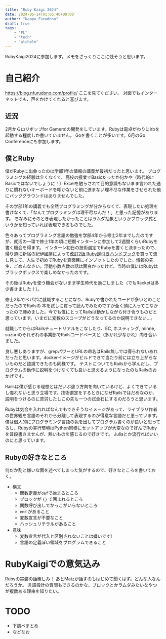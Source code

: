 ```yaml
---
title: "Ruby Kaigi 2024"
date: 2024-05-14T01:05:46+09:00
author: "Naoya Furudono"
draft: true
tags:
    - "PL"
    - "tech"
    - "alchole"
---
```


RubyKaigi2024に参加します。メモをざっくりここに残そうと思います。

# 自己紹介

<https://blog.nfurudono.com/profile/> ここを見てください。
対面でもインターネットでも、声をかけてくれると喜びます。

## 近況

2月からロリポップfor Gamers!の開発をしています。Rubyは電卓がわりにirbを起動する程度しか書いていません。
Goを書くことが多いです。6月のGo Conferenceにも参加します。

## 僕とRuby

僕がRubyに出会ったのは学部1年の情報の講義が最初だったと思います。
プログラミングの経験は全くなくて、高校の授業でBasicだったか何かや（時代的にBasicではないでしょうに！）Excelを触らされて目的意識もないまま言われた通りに慣れないキーボードを叩かないと前に進まない理不尽な作業をさせられた他にバックグラウンドはありませんでした。

その学部1年の講義でも全然プログラミングが分からなくて、表現したい処理を書けなくて、「なんてプログラミングは理不尽なんだ！」と思った記憶があります。
ちなみにそのとき表現したかったことはラムダ抽象というかブロック式というかを知っていれば表現できるものでした。

色々あってプログラミング言語の勉強を学部4年から修士2年までしたのですが、就活の一環で修士1年の頃に短期インターンに参加して2週間くらいRubyを書く機会を得ます。
インターン初日の技術選定でRubyを書くと決まったので、帰り道に新宿の紀伊國屋によって[改訂2版 Ruby逆引きハンドブック](https://www.amazon.co.jp/%E6%94%B9%E8%A8%822%E7%89%88-Ruby%E9%80%86%E5%BC%95%E3%81%8D%E3%83%8F%E3%83%B3%E3%83%89%E3%83%96%E3%83%83%E3%82%AF-%E5%8D%9C%E9%83%A8-%E6%98%8C%E5%B9%B3/dp/4863542445)を買って流し見して、人生で初めてRubyを真面目にインプットしたのでした。情報の先生、ごめんなさい。浮動小数点数の話は面白かったけど、当時の僕にはRubyはブラックボックスで楽しめなかったのです。

その後はRubyを使う機会がないまま学生時代を過ごしました（でもRacketは多少書きました！）。

修士2年でペパボに就職することになり、Rubyで書かれたコードが多いとのことだったのでRailsの
本を試しに買って読んでみたのですが全く頭に入ってこなかったので諦めました。今でも僕にとってRailsは動かしながら付き合うものだと思っています。いまだに変数のスコープがどうなってるのか説明できない...。

就職してからはRailsチュートリアルをこなしたり、EC, ホスティング, minne, suzuriのそれぞれの事業部でRailsコードベースと（多かれ少なかれ）向き合いました。

良し悪しありますが、grepパワーとURLの命名はRails無しでは得られないあれだったと思います。dockerイメージがビルドできて当たり前には立ち上がらないものだと認識できたのも同様です。
テストについてもRailsから学んだし、プログラムの動作に説明をつけなくても良いと思えるようになったのもRailsのおかげです。

Railsは僕が感じる理想とはだいぶ違う方向を向いているけど、よくできているし侮れないと思う立場です。技術選定をするときになぜRailsではだめなのか、説明をつけるのに苦労したしこの先も一つの試金石にするのだろうと思います。

Rubyは気合を入れればなんでもできそうなイメージがあって、ライブラリ作者の世界観を言語のそれから分離して表現するのが得意な言語だと思っています。
僕は個人的にプログラミング言語の色を出してプログラム書くのが良いと思ってるし、Rubyの実行環境はPython同様にセットアップが大変なので好んでRubyを普段書きませんが、熱いものを感じるので好きです。
Juliaとか流行ればいいのにと思っています。

## Rubyの好きなところ

何だか割と嫌いな面を述べてしまった気がするので、好きなところを書いておく。

- 構文
    - 関数定義が`def`で始まるところ
    - ブロックが `{}` で囲まれるところ
    - 関数呼び出しでかっこがいらないところ
    - `end` があること
    - 変数宣言が不要なこと
    - ハッシュリテラルがあること
- 意味
    - 変数宣言が代入と区別されないことは嫌いです!
    - 言語の定義ぽい領域をプログラムできること

# RubyKaigiでの意気込み

Rubyの実装の話楽しみ！
あとMatzが話すのもはじめて聞くはず。どんな人なんだろうか。
言語設計の質問もできるのかな。ブロックとかラムダみたいなやつが複数ある理由を知りたい。

# TODO

- 下調べまとめ
- などなお


